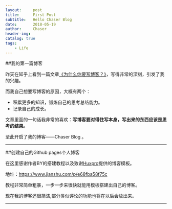```yaml
---
layout:     post
title:      First Post
subtitle:   Hello Chaser Blog
date:       2018-05-19 
author:     Chaser
header-img: 
catalog: true
tags:
    - Life
---
```


##我的第一篇博客

昨天在知乎上看到一篇文章[《为什么你要写博客？》](https://zhuanlan.zhihu.com/p/19743861)，写得非常的深刻，引发了我的兴趣。

而我自己想要写博客的原因，大概有两个：

* 积累更多的知识，锻炼自己的思考总结能力。
* 记录自己的成长。

文章里面的一句话我非常的喜欢：**写博客要对得住写本身，写出来的东西应该是思考的结果。**

至此开启了我的博客——Chaser Blog 。
***
##创建自己的Github pages个人博客

在这里感谢作者BY的搭建教程以及致谢[Huxpro](https://link.jianshu.com/?t=https%3A%2F%2Fgithub.com%2Fhuxpro)提供的博客模板。

地址：<https://www.jianshu.com/p/e68fba58f75c>

教程非常简单粗暴，一步一步来很快就能用模板搭建出自己的博客。

现在我的博客还很简洁,部分类似评论的功能也将在以后会放出来。
***



